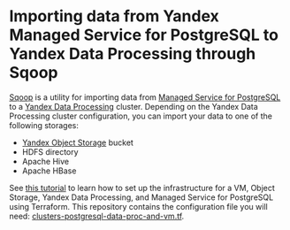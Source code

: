# Importing data from Yandex Managed Service for PostgreSQL to Yandex Data Processing through Sqoop

[Sqoop](https://yandex.cloud/en/docs/data-proc/operations/sqoop-usage) is a utility for importing data from [Managed Service for PostgreSQL](https://yandex.cloud/en/docs/managed-postgresql) to a [Yandex Data Processing](https://yandex.cloud/en/docs/data-proc) cluster. Depending on the Yandex Data Processing cluster configuration, you can import your data to one of the following storages:

* [Yandex Object Storage](https://yandex.cloud/en/docs/storage) bucket
* HDFS directory
* Apache Hive
* Apache HBase

See [this tutorial](https://yandex.cloud/en/docs/tutorials/dataplatform/sqoop-mpg) to learn how to set up the infrastructure for a VM, Object Storage, Yandex Data Processing, and Managed Service for PostgreSQL using Terraform. This repository contains the configuration file you will need: [clusters-postgresql-data-proc-and-vm.tf](clusters-postgresql-data-proc-and-vm.tf).
